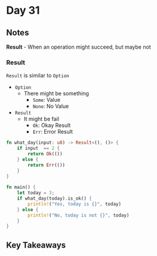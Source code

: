  # Day 31

## Notes

**Result** - When an operation might succeed, but maybe not

### Result

`Result` is similar to `Option`

- `Option`
  - There might be something
    - `Some`: Value
    - `None`: No Value
- `Result`
  - It might be fail
    - `Ok`: Okay Result
    - `Err`: Error Result

```rust
fn what_day(input: u8) -> Result<(), ()> {
    if input  == 2 {
        return Ok(())
    } else {
        return Err(())
    }
}
 
fn main() {
    let today = 3;
    if what_day(today).is_ok() {
        println!("Yes, today is {}", today)
    } else {
        println!("No, today is not {}", today)
    }
}
```

## Key Takeaways
